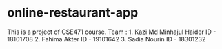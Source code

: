 # online-restaurant-app
This is a project of CSE471 course. 
Team : 
      1. Kazi Md Minhajul Haider ID - 18101708
      2. Fahima Akter ID - 19101642
      3. Sadia Nourin ID - 18301232
